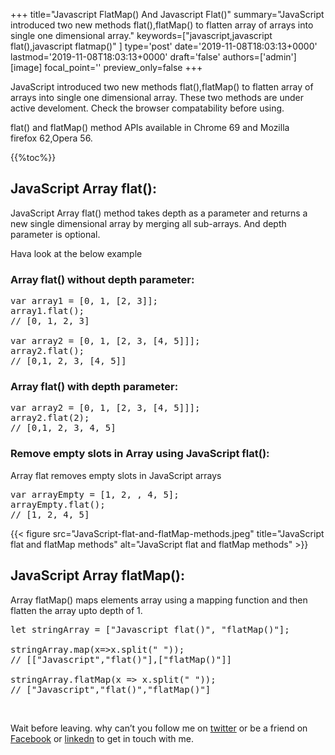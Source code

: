 +++
title="Javascript FlatMap() And Javascript Flat()"
summary="JavaScript introduced two new methods flat(),flatMap() to flatten array of arrays into single one dimensional array."
keywords=["javascript,javascript flat(),javascript flatmap()"
]
type='post'
date='2019-11-08T18:03:13+0000'
lastmod='2019-11-08T18:03:13+0000'
draft='false'
authors=['admin']
[image]
focal_point=''
preview_only=false
+++

JavaScript introduced two new methods flat(),flatMap() to flatten array of arrays into single one dimensional array. These two methods are under active develoment. Check the browser compatability before using.

flat() and flatMap() method APIs available in Chrome 69 and Mozilla firefox&nbsp;62,Opera 56.

{{%toc%}}

## JavaScript Array flat():

JavaScript Array flat() method takes depth as a parameter and returns a new single dimensional array by merging all sub-arrays. And depth parameter is optional.

Hava look at the below example

### Array flat() without depth parameter:

<pre>var array1 = [0, 1, [2, 3]];
array1.flat();
// [0, 1, 2, 3]

var array2 = [0, 1, [2, 3, [4, 5]]];
array2.flat();
// [0,1, 2, 3, [4, 5]]</pre>

### Array flat() with depth parameter:

<pre>var array2 = [0, 1, [2, 3, [4, 5]]];
array2.flat(2);
// [0,1, 2, 3, 4, 5]</pre>

### Remove empty slots in Array using JavaScript flat():

Array flat removes empty slots in JavaScript arrays

<pre>var arrayEmpty = [1, 2, , 4, 5];
arrayEmpty.flat();
// [1, 2, 4, 5]</pre>

{{< figure src="JavaScript-flat-and-flatMap-methods.jpeg" title="JavaScript flat and flatMap methods" alt="JavaScript flat and flatMap methods" >}}

## JavaScript Array flatMap():

Array flatMap() maps elements array using a mapping function and then flatten the array upto depth of 1.

<pre>let stringArray = ["Javascript flat()", "flatMap()"];

stringArray.map(x=&gt;x.split(" "));
// [["Javascript","flat()"],["flatMap()"]]

stringArray.flatMap(x =&gt; x.split(" "));
// ["Javascript","flat()","flatMap()"]</pre>

&nbsp;

Wait before leaving.
why can’t you follow me on <a href="https://twitter.com/arungudelli" target="_blank" rel="noopener">twitter</a> or be a friend on <a href="https://www.facebook.com/gudelliArun" target="_blank" rel="noopener">Facebook</a> or  <a href="https://www.linkedin.com/in/arungudelli/" target="_blank" rel="noopener">linkedn</a> to get in touch with me.







